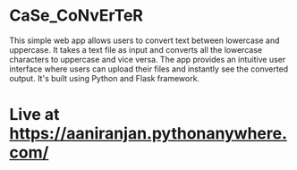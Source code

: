 # CaSe_CoNvErTeR
This simple web app allows users to convert text between lowercase and uppercase. It takes a text file as input and converts all the lowercase characters to uppercase and vice versa. The app provides an intuitive user interface where users can upload their files and instantly see the converted output. It's built using Python and Flask framework.
# Live at https://aaniranjan.pythonanywhere.com/
